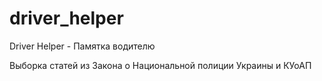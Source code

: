# driver_helper

Driver Helper - Памятка водителю

Выборка статей из Закона о Национальной полиции Украины и КУоАП 
